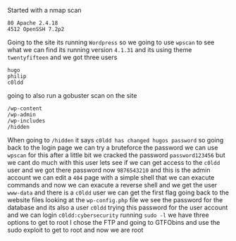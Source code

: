 Started with a nmap scan
```
80 Apache 2.4.18
4512 OpenSSH 7.2p2
```
Going to the site its running `Wordpress` so we going to use `wpscan` to see what we can find its running version `4.1.31` and its using theme `twentyfifteen` and we got three users
```
hugo
philip
c0ldd
```
going to also run a gobuster scan on the site
```
/wp-content
/wp-admin
/wp-includes
/hidden
```
When going to `/hidden` it says `c0ldd has changed hugos password` so going back to the login page we can try a bruteforce the password we can use `wpscan` for this after a little bit we cracked the password `password123456` but we cant do much with this user lets see if we can get access to the `c0ldd` user and we got there password now `9876543210` and this is the admin account we can edit a `404` page with a simple shell that we can exacute commands and now we can exacute a reverse shell and we get the user `www-data` and there is a `c0ldd` user we can get the first flag going back to the website files looking at the `wp-config.php` file we see the password for the database and its also a user `c0ldd` trying this password for the user account and we can login `c0ldd:cybersecurity` running `sudo -l` we have three options to get to root I chose the FTP and going to GTFObins and use the sudo exploit to get to root and now we are root 
